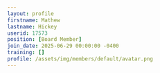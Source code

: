 ```yaml
---
layout: profile
firstname: Mathew
lastname: Hickey
userid: 17573
position: [Board Member]
join_date: 2025-06-29 00:00:00 -0400
training: []
profile: /assets/img/members/default/avatar.png
---
```

